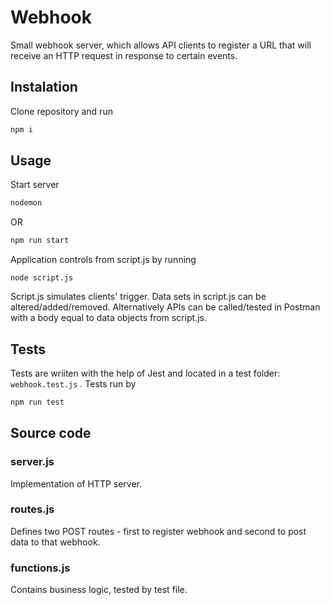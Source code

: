 # Webhook

Small webhook server, which allows API clients to register a URL that will receive an HTTP request in response to certain events.

## Instalation

Clone repository and run

```bash
npm i
```

## Usage

Start server

```bash
nodemon
```

OR

```bash
npm run start
```

Application controls from script.js by running

```node
node script.js
```

Script.js simulates clients' trigger. Data sets in script.js can be altered/added/removed.
Alternatively APIs can be called/tested in Postman with a body equal to data objects from script.js.

## Tests

Tests are wriiten with the help of Jest and located in a test folder: `webhook.test.js` . Tests run by

```bash
npm run test
```

## Source code

### server.js

Implementation of HTTP server.

### routes.js

Defines two POST routes - first to register webhook and second to post data to that webhook.

### functions.js

Contains business logic, tested by test file.
